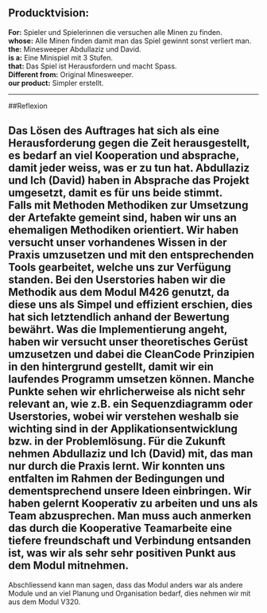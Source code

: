 ## Producktvision:

**For:** Spieler und Spielerinnen die versuchen alle Minen zu finden.<br />
**whose:** Alle Minen finden damit man das Spiel gewinnt sonst verliert man.<br />
**the:** Minesweeper Abdullaziz und David.<br />
**is a:** Eine Minispiel mit 3 Stufen.<br />
**that:** Das Spiel ist Herausfordern und macht Spass.<br />
**Different from:** Original Minesweeper.<br />
**our product:** Simpler erstellt.<br />

---
##Reflexion

Das Lösen des Auftrages hat sich als eine Herausforderung gegen die Zeit herausgestellt, es bedarf an viel Kooperation und absprache, damit jeder weiss, was er zu tun hat. Abdullaziz und Ich (David) haben in Absprache das Projekt umgesetzt, damit es für uns beide stimmt.  
Falls mit Methoden Methodiken zur Umsetzung der Artefakte gemeint sind, haben wir uns an ehemaligen Methodiken orientiert. Wir haben versucht unser vorhandenes Wissen in der Praxis umzusetzen und mit den entsprechenden Tools gearbeitet, welche uns zur Verfügung standen. Bei den Userstories haben wir die Methodik aus dem Modul M426 genutzt, da diese uns als Simpel und effizient erschien, dies hat sich letztendlich anhand der Bewertung bewährt. Was die Implementierung angeht, haben wir versucht unser theoretisches Gerüst umzusetzen und dabei die CleanCode Prinzipien in den hintergrund gestellt, damit wir ein laufendes Programm umsetzen können. Manche Punkte sehen wir ehrlicherweise als nicht sehr relevant an, wie z.B. ein Sequenzdiagramm oder Userstories, wobei wir verstehen weshalb sie wichting sind in der Applikationsentwicklung bzw. in der Problemlösung.
Für die Zukunft nehmen Abdullaziz und Ich (David) mit, das man nur durch die Praxis lernt. Wir konnten uns entfalten im Rahmen der Bedingungen und dementsprechend unsere Ideen einbringen. Wir haben gelernt Kooperativ zu arbeiten und uns als Team abzusprechen. Man muss auch anmerken das durch die Kooperative Teamarbeite eine tiefere freundschaft und Verbindung entsanden ist, was wir als sehr sehr positiven Punkt aus dem Modul mitnehmen. 
---  
Abschliessend kann man sagen, dass das Modul anders war als andere Module und an viel Planung und Organisation bedarf, dies nehmen wir mit aus dem Modul V320.
